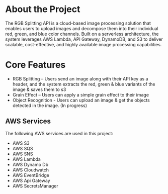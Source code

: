 # About the Project

The RGB Splitting API is a cloud-based image processing solution that enables users to upload images and decompose them into their individual red, green, and blue color channels. Built on a serverless architecture, the system leverages AWS Lambda, API Gateway, DynamoDB, and S3 to deliver scalable, cost-effective, and highly available image processing capabilities.

# Core Features

- RGB Splitting – Users send an image along with their API key as a header, and the system extracts the red, green & blue variants of the image & saves them to s3
- Grain Effect – Users can apply a simple grain effect to their image
- Object Recognition - Users can upload an image & get the objects detected in the image. (In progress)

## AWS Services

The following AWS services are used in this project:

- AWS S3
- AWS SQS
- AWS SNS
- AWS Lambda
- AWS Dynamo Db
- AWS Cloudwatch
- AWS EventBridge
- AWS Api Gateway
- AWS SecretsManager
